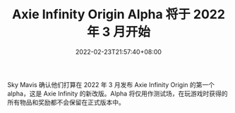 ﻿---
title: "Axie Infinity Origin Alpha 将于 2022 年 3 月开始"
date: 2022-02-23T21:57:40+08:00
lastmod: 2022-02-23T16:45:40+08:00
draft: false
authors: ["Denley"]
description: "Sky Mavis 确认他们打算在 2022 年 3 月发布 Axie Infinity Origin 的第一个 alpha，这是 Axie Infinity 的新改版。Alpha 将仅用作测试场，在玩游戏时获得的所有物品和奖励都不会保留在正式版本中。"
featuredImage: "axie-infinity-origin-alpha-to-start-in-march-2022.png"
tags: ["Virtual World","虚拟世界","Play to Earn"]
categories: ["news"]
news: ["虚拟世界"]
weight: 
lightgallery: true
pinned: false
recommend: false
recommend1: false
---

Sky Mavis 确认他们打算在 2022 年 3 月发布 Axie Infinity Origin 的第一个 alpha，这是 Axie Infinity 的新改版。Alpha 将仅用作测试场，在玩游戏时获得的所有物品和奖励都不会保留在正式版本中。

<!--more-->


